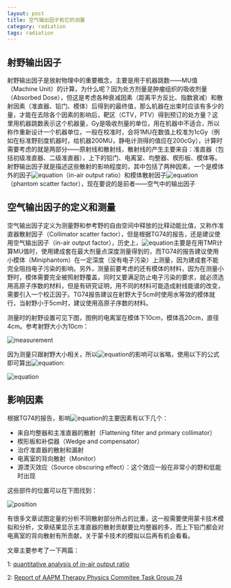 ```yaml
---
layout: post
title: 空气输出因子和它的测量
category: radiation
tags: radiation
---
```

## 射野输出因子

射野输出因子是放射物理中的重要概念，主要是用于机器跳数——MU值（Machine Unit）的计算，为什么呢？因为处方剂量是肿瘤组织的吸收剂量（Absorbed Dose），但这是考虑各种衰减因素（距离平方反比、指数衰减）和散射因素（准直器、铅门、模体）后得到的最终值，那么机器在出束时应该有多少的量，才能在去除各个因素的影响后，靶区（CTV，PTV）得到预订的处方量？这里用机器跳数表示这个机器量，Gy是吸收剂量的单位，用在机器中不适合，所以称作重新设计一个机器单位，一般在校准时，会将1MU在数值上校准为1cGy（例如在标准野刻度机器时，给机器200MU，静电计测得的值应在200cGy），计算时需要考虑的就是两部分——原射线和散射线，散射线的产生主要来自：准直器（包括初级准直器、二级准直器），上下的铅门、电离室、均整器、楔形板、模体等。射野输出因子就是描述这些散射的影响程度的，其中包括了两种因素，一个是模体外的因子![equation][1]（in-air output ratio）和模体散射因子![equation][2]（phantom scatter factor），现在要说的是前者——空气中的输出因子  

## 空气输出因子的定义和测量  

空气输出因子定义为测量野和参考野的自由空间中释放的比释动能比值，又称作准直器散射因子（Collimator scatter factor），但是根据TG74的报告，还是建议使用空气输出因子（in-air output factor），历史上，![equation][1]主要是在用TMR计算MU值时，使用建成套在最大剂量点深度测量得到的，而TG74的报告建议使用小模体（Miniphantom）在一定深度（没有电子污染）上测量，因为建成套不能完全阻挡电子污染的影响。另外，测量前要考虑的还有模体的材料，因为在测量小野时，模体需要完全被照射野覆盖，同时又要满足防止电子污染的要求，就必须选用高原子序数的材料，但是有研究证明，用不同的材料可能造成射线能谱的改变，需要引入一个校正因子。TG74报告建议在射野大于5cm时使用水等效的模体就行，当射野小于5cm时，建议使用高原子序数的材料。  

测量时的射野设置可见下图，图例的电离室在模体下10cm，模体高20cm，直径4cm。参考射野大小为10cm：   

![measurement][4]  

因为测量只跟射野大小相关，所以![equation][3]的影响可以省略，使用以下的公式即可算出![equation][1]:  

![equation][8]

## 影响因素  

根据TG74的报告，影响![equation][1]的主要因素有以下几个：  

-  来自均整器和主准直器的散射（Flattening filter and primary collimator）  
-  楔形板和补偿器（Wedge and compensator）  
-  治疗准直器的散射和漏射  
-  电离室的背向散射（Monitor）  
-  源湮灭效应（Source obscuring effect）：这个效应一般在非常小的野和低能时出现  

这些部件的位置可以在下图找到：  

![position][5]  

有很多文章试图定量的分析不同散射部分所占的比重，这一般需要使用蒙卡技术模拟和分析，文章结果显示主准直器的散射贡献要比均整器的多，而上下铅门都会对电离室的背向散射有所贡献，关于蒙卡技术的模拟以后再有机会看看。  

文章主要参考了一下两篇：  

1: [quantitative analysis of in-air output ratio][6]    

2: [Report of AAPM Therapy Physics Commitee Task Group 74][7]   

[1]: http://latex.codecogs.com/gif.latex?\inline&space;S_{c}
[2]: http://latex.codecogs.com/gif.latex?\inline&space;S_{p}
[3]: http://latex.codecogs.com/gif.latex?\inline&space;K_{Q}
[4]: http://farm6.staticflickr.com/5488/10963163155_c116b8406a_n.jpg
[5]: http://farm8.staticflickr.com/7443/10963403803_f0ae7e47eb.jpg
[6]: http://jrr.oxfordjournals.org/content/early/2013/01/03/jrr.rrs118.full.pdf
[7]: http://www.aapm.org/pubs/reports/RPT_97.pdf
[8]: http://latex.codecogs.com/gif.latex?\inline&space;S_{c}(A)=\frac{M(A)}{M(A_{_{ref}})}

